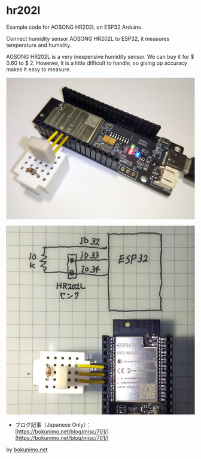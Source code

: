# hr202l
Example code for AOSONG HR202L on ESP32 Arduino.  

Connect humidity sensor AOSONG HR202L to ESP32, it measures temperature and humidity.  

AOSONG HR202L is a very inexpensive humidity sensor. We can buy it for $ 0.60 to $ 2. 
However, it is a little difficult to handle, so giving up accuracy makes it easy to measure.  

![AOSONG HR202L](pict/DSC_0077.jpg)  

![schematics](pict/DSC_0075.jpg)  

- ブログ記事（Japanese Only）：  
    [https://bokunimo.net/blog/misc/701/](https://bokunimo.net/blog/misc/701/)  

by [bokunimo.net](https://bokunimo.net)
